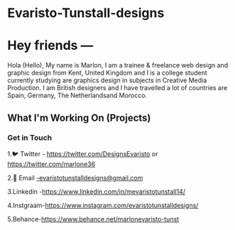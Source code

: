 # Evaristo-Tunstall-designs

<h1> Hey friends — </h1>

<body> Hola (Hello), My name is Marlon, I am a trainee & freelance web design and graphic design from Kent, United Kingdom and I is a college student currently studying are graphics design in subjects in Creative Media Production. I am British designers and I have travelled a lot of countries are Spain, Germany, The Netherlandsand Morocco. </body>


<h2> What I'm Working On (Projects) </h2>






<h3> Get in Touch </h3>




1.🐦 Twitter - https://twitter.com/DesignsEvaristo or https://twitter.com/marlone36

2.📨 Email -evaristotunstalldesigns@gmail.com

3.Linkedin -https://www.linkedin.com/in/mevaristotunstall14/

4.Instgraam-https://www.instagram.com/evaristotunstalldesigns/

5.Behance-https://www.behance.net/marlonevaristo-tunst

